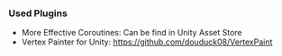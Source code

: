 
### Used Plugins
* More Effective Coroutines: Can be find in Unity Asset Store
* Vertex Painter for Unity: https://github.com/douduck08/VertexPaint